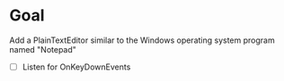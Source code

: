 # Goal
Add a PlainTextEditor similar to the Windows operating system program named "Notepad"

- [ ] Listen for OnKeyDownEvents